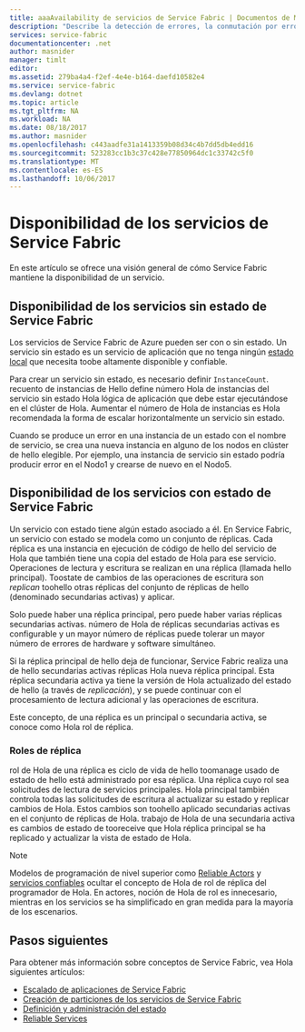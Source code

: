 ```yaml
---
title: aaaAvailability de servicios de Service Fabric | Documentos de Microsoft
description: "Describe la detección de errores, la conmutación por error y la recuperación para los servicios"
services: service-fabric
documentationcenter: .net
author: masnider
manager: timlt
editor: 
ms.assetid: 279ba4a4-f2ef-4e4e-b164-daefd10582e4
ms.service: service-fabric
ms.devlang: dotnet
ms.topic: article
ms.tgt_pltfrm: NA
ms.workload: NA
ms.date: 08/18/2017
ms.author: masnider
ms.openlocfilehash: c443aadfe31a1413359b08d34c4b7dd5db4edd16
ms.sourcegitcommit: 523283cc1b3c37c428e77850964dc1c33742c5f0
ms.translationtype: MT
ms.contentlocale: es-ES
ms.lasthandoff: 10/06/2017
---
```

# <a name="availability-of-service-fabric-services"></a>Disponibilidad de los servicios de Service Fabric
En este artículo se ofrece una visión general de cómo Service Fabric mantiene la disponibilidad de un servicio.

## <a name="availability-of-service-fabric-stateless-services"></a>Disponibilidad de los servicios sin estado de Service Fabric
Los servicios de Service Fabric de Azure pueden ser con o sin estado. Un servicio sin estado es un servicio de aplicación que no tenga ningún [estado local](service-fabric-concepts-state.md) que necesita toobe altamente disponible y confiable.

Para crear un servicio sin estado, es necesario definir `InstanceCount`. recuento de instancias de Hello define número Hola de instancias del servicio sin estado Hola lógica de aplicación que debe estar ejecutándose en el clúster de Hola. Aumentar el número de Hola de instancias es Hola recomendada la forma de escalar horizontalmente un servicio sin estado.

Cuando se produce un error en una instancia de un estado con el nombre de servicio, se crea una nueva instancia en alguno de los nodos en clúster de hello elegible. Por ejemplo, una instancia de servicio sin estado podría producir error en el Nodo1 y crearse de nuevo en el Nodo5.

## <a name="availability-of-service-fabric-stateful-services"></a>Disponibilidad de los servicios con estado de Service Fabric
Un servicio con estado tiene algún estado asociado a él. En Service Fabric, un servicio con estado se modela como un conjunto de réplicas. Cada réplica es una instancia en ejecución de código de hello del servicio de Hola que también tiene una copia del estado de Hola para ese servicio. Operaciones de lectura y escritura se realizan en una réplica (llamada hello principal). Toostate de cambios de las operaciones de escritura son *replican* toohello otras réplicas del conjunto de réplicas de hello (denominado secundarias activas) y aplicar. 

Solo puede haber una réplica principal, pero puede haber varias réplicas secundarias activas. número de Hola de réplicas secundarias activas es configurable y un mayor número de réplicas puede tolerar un mayor número de errores de hardware y software simultáneo.

Si la réplica principal de hello deja de funcionar, Service Fabric realiza una de hello secundarias activas réplicas Hola nueva réplica principal. Esta réplica secundaria activa ya tiene la versión de Hola actualizado del estado de hello (a través de *replicación*), y se puede continuar con el procesamiento de lectura adicional y las operaciones de escritura.

Este concepto, de una réplica es un principal o secundaria activa, se conoce como Hola rol de réplica.

### <a name="replica-roles"></a>Roles de réplica
rol de Hola de una réplica es ciclo de vida de hello toomanage usado de estado de hello está administrado por esa réplica. Una réplica cuyo rol sea solicitudes de lectura de servicios principales. Hola principal también controla todas las solicitudes de escritura al actualizar su estado y replicar cambios de Hola. Estos cambios son toohello aplicado secundarias activas en el conjunto de réplicas de Hola. trabajo de Hola de una secundaria activa es cambios de estado de tooreceive que Hola réplica principal se ha replicado y actualizar la vista de estado de Hola.

> [!NOTE]
> Modelos de programación de nivel superior como [Reliable Actors](service-fabric-reliable-actors-introduction.md) y [servicios confiables](service-fabric-reliable-services-introduction.md) ocultar el concepto de Hola de rol de réplica del programador de Hola. En actores, noción de Hola de rol es innecesario, mientras en los servicios se ha simplificado en gran medida para la mayoría de los escenarios.
>

## <a name="next-steps"></a>Pasos siguientes
Para obtener más información sobre conceptos de Service Fabric, vea Hola siguientes artículos:

- [Escalado de aplicaciones de Service Fabric](service-fabric-concepts-scalability.md)
- [Creación de particiones de los servicios de Service Fabric](service-fabric-concepts-partitioning.md)
- [Definición y administración del estado](service-fabric-concepts-state.md)
- [Reliable Services](service-fabric-reliable-services-introduction.md)
